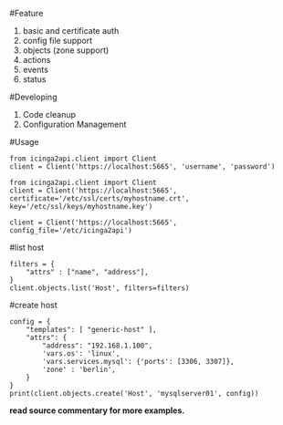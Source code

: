 #Feature
1. basic and certificate auth
1. config file support
1. objects (zone support)
1. actions
1. events
1. status

#Developing
1. Code cleanup
1. Configuration Management

#Usage
```
from icinga2api.client import Client
client = Client('https://localhost:5665', 'username', 'password')
```

```
from icinga2api.client import Client
client = Client('https://localhost:5665', certificate='/etc/ssl/certs/myhostname.crt', key='/etc/ssl/keys/myhostname.key')
```

```
client = Client('https://localhost:5665', config_file='/etc/icinga2api')
```

#list host
```
filters = {
    "attrs" : ["name", "address"],
}
client.objects.list('Host', filters=filters)
```

#create host
```
config = {
    "templates": [ "generic-host" ],
    "attrs": {
        "address": "192.168.1.100",
        'vars.os': 'linux',
        'vars.services.mysql': {'ports': [3306, 3307]},
        'zone' : 'berlin',
    }
}
print(client.objects.create('Host', 'mysqlserver01', config))
```


**read source commentary for more examples.**
